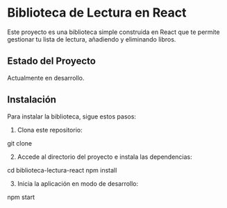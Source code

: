 # Biblioteca de Lectura en React

Este proyecto es una biblioteca simple construida en React que te permite gestionar tu lista de lectura, añadiendo y eliminando libros.

## Estado del Proyecto

Actualmente en desarrollo.

## Instalación

Para instalar la biblioteca, sigue estos pasos:

1. Clona este repositorio:

git clone 

2. Accede al directorio del proyecto e instala las dependencias:

cd biblioteca-lectura-react
npm install

3. Inicia la aplicación en modo de desarrollo:
   
npm start





